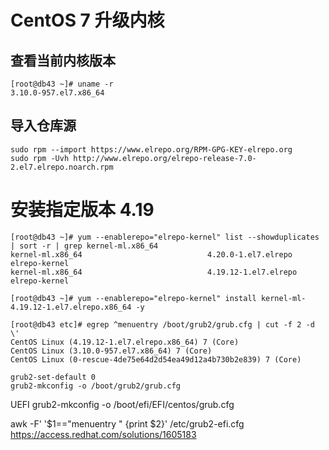 # CentOS 7 升级内核

## 查看当前内核版本
```
[root@db43 ~]# uname -r
3.10.0-957.el7.x86_64
```
## 导入仓库源
```
sudo rpm --import https://www.elrepo.org/RPM-GPG-KEY-elrepo.org
sudo rpm -Uvh http://www.elrepo.org/elrepo-release-7.0-2.el7.elrepo.noarch.rpm
```

# 安装指定版本 4.19
```
[root@db43 ~]# yum --enablerepo="elrepo-kernel" list --showduplicates | sort -r | grep kernel-ml.x86_64
kernel-ml.x86_64                            4.20.0-1.el7.elrepo        elrepo-kernel
kernel-ml.x86_64                            4.19.12-1.el7.elrepo       elrepo-kernel

[root@db43 ~]# yum --enablerepo="elrepo-kernel" install kernel-ml-4.19.12-1.el7.elrepo.x86_64 -y
```

```
[root@db43 etc]# egrep ^menuentry /boot/grub2/grub.cfg | cut -f 2 -d \'
CentOS Linux (4.19.12-1.el7.elrepo.x86_64) 7 (Core)
CentOS Linux (3.10.0-957.el7.x86_64) 7 (Core)
CentOS Linux (0-rescue-4de75e64d2d54ea49d12a4b730b2e839) 7 (Core)
```
```
grub2-set-default 0
grub2-mkconfig -o /boot/grub2/grub.cfg
```

UEFI
grub2-mkconfig -o /boot/efi/EFI/centos/grub.cfg

awk -F\' '$1=="menuentry " {print $2}' /etc/grub2-efi.cfg
https://access.redhat.com/solutions/1605183